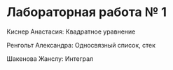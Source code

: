 # Лабораторная работа № 1

Киснер Анастасия: Квадратное уравнение

Ренгольт Александра: Односвязный список, стек

Шакенова Жанслу: Интеграл
